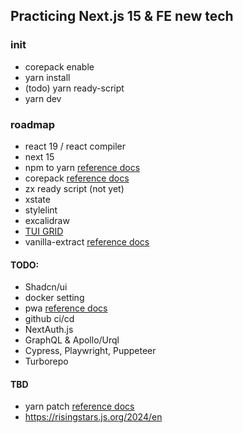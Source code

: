 ## Practicing Next.js 15 & FE new tech

### init
- corepack enable
- yarn install
- (todo) yarn ready-script
- yarn dev

### roadmap

- react 19 / react compiler
- next 15
- npm to yarn <a href="https://classic.yarnpkg.com/lang/en/docs/migrating-from-npm/">reference docs</a>
- corepack <a href="https://nodejs.org/api/corepack.html">reference docs</a>
- zx ready script (not yet)
- xstate
- stylelint
- excalidraw
- <a href="https://ui.toast.com/tui-grid">TUI GRID</a>
- vanilla-extract <a href="https://vanilla-extract.style/documentation/integrations/next/">reference docs</a>

#### TODO:
- Shadcn/ui
- docker setting
- pwa <a href="https://nextjs.org/docs/app/building-your-application/configuring/progressive-web-apps">reference docs</a>
- github ci/cd
- NextAuth.js
- GraphQL & Apollo/Urql
- Cypress, Playwright, Puppeteer
- Turborepo

#### TBD
- yarn patch <a href="https://yarnpkg.com/cli/patch">reference docs</a>
- https://risingstars.js.org/2024/en